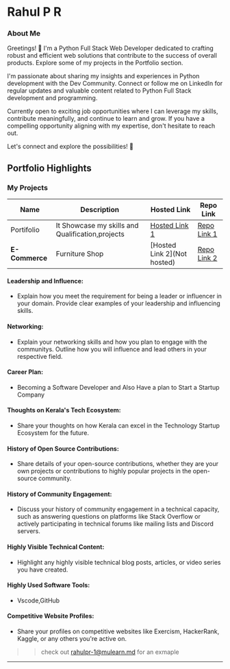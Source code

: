 # Rahul P R

### About Me
Greetings! 👋 I'm a Python Full Stack Web Developer dedicated to crafting robust and efficient web solutions that contribute to the success of overall products. Explore some of my projects in the Portfolio section.

I'm passionate about sharing my insights and experiences in Python development with the Dev Community. Connect or follow me on LinkedIn for regular updates and valuable content related to Python Full Stack development and programming.

Currently open to exciting job opportunities where I can leverage my skills, contribute meaningfully, and continue to learn and grow. If you have a compelling opportunity aligning with my expertise, don't hesitate to reach out.

Let's connect and explore the possibilities! 🚀



## Portfolio Highlights

### My Projects

| Name                | Description                                                               | Hosted Link                              | Repo Link                                                      |
|---------------------|---------------------------------------------------------------------------|------------------------------------------|----------------------------------------------------------------|
| Portifolio  | It Showcase my skills and Qualification,projects                                           | [Hosted Link 1](https://rahul707.pythonanywhere.com/)    | [Repo Link 1](https://github.com/rahulxzoro/Portifolio.git)             |
| **E-Commerce**  | Furniture Shop                                             | [Hosted Link 2](Not hosted)    | [Repo Link 2](https://github.com/rahulxzoro/E-commerce-Furniture-shop-.git)             |

#### Leadership and Influence:

- Explain how you meet the requirement for being a leader or influencer in your domain. Provide clear examples of your leadership and influencing skills.

#### Networking:

- Explain your networking skills and how you plan to engage with the communitys. Outline how you will influence and lead others in your respective field.

#### Career Plan:

- Becoming a Software Developer and Also Have a plan to Start a Startup Company 

#### Thoughts on Kerala's Tech Ecosystem:

- Share your thoughts on how Kerala can excel in the Technology Startup Ecosystem for the future.

#### History of Open Source Contributions:

- Share details of your open-source contributions, whether they are your own projects or contributions to highly popular projects in the open-source community.

#### History of Community Engagement:

-  Discuss your history of community engagement in a technical capacity, such as answering questions on platforms like Stack Overflow or actively participating in technical forums like mailing lists and Discord servers.

#### Highly Visible Technical Content:

- Highlight any highly visible technical blog posts, articles, or video series you have created.

#### Highly Used Software Tools:

- Vscode,GitHub

#### Competitive Website Profiles:

- Share your profiles on competitive websites like Exercism, HackerRank, Kaggle, or any others you're active on.



>> check out [rahulpr-1@mulearn.md](./profiles/rahulpr-1@mulearn.md) for an exmaple

---
